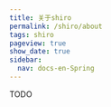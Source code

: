 ```yaml
---
title: 关于shiro
permalink: /shiro/about
tags: shiro
pageview: true
show_date: true
sidebar:
  nav: docs-en-Spring
---
```

TODO
